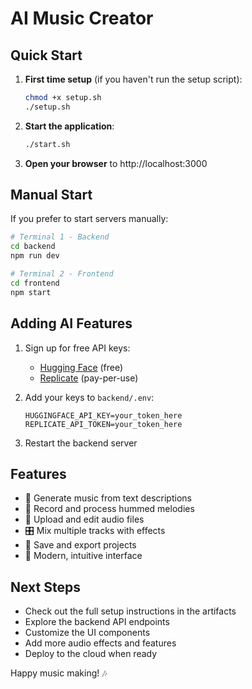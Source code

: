 # AI Music Creator

## Quick Start

1. **First time setup** (if you haven't run the setup script):
   ```bash
   chmod +x setup.sh
   ./setup.sh
   ```

2. **Start the application**:
   ```bash
   ./start.sh
   ```

3. **Open your browser** to http://localhost:3000

## Manual Start

If you prefer to start servers manually:

```bash
# Terminal 1 - Backend
cd backend
npm run dev

# Terminal 2 - Frontend  
cd frontend
npm start
```

## Adding AI Features

1. Sign up for free API keys:
   - [Hugging Face](https://huggingface.co/settings/tokens) (free)
   - [Replicate](https://replicate.com/account/api-tokens) (pay-per-use)

2. Add your keys to `backend/.env`:
   ```
   HUGGINGFACE_API_KEY=your_token_here
   REPLICATE_API_TOKEN=your_token_here
   ```

3. Restart the backend server

## Features

- 🎵 Generate music from text descriptions
- 🎤 Record and process hummed melodies  
- 📁 Upload and edit audio files
- 🎛️ Mix multiple tracks with effects
- 💾 Save and export projects
- 🎨 Modern, intuitive interface

## Next Steps

- Check out the full setup instructions in the artifacts
- Explore the backend API endpoints
- Customize the UI components
- Add more audio effects and features
- Deploy to the cloud when ready

Happy music making! 🎶

